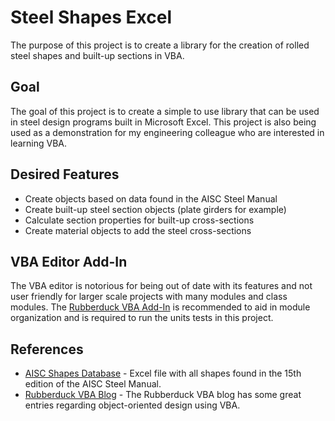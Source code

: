 # Steel Shapes Excel
The purpose of this project is to create a library for the creation of rolled steel shapes and built-up sections in VBA.
## Goal
The goal of this project is to create a simple to use library that can be used in steel design programs built in Microsoft Excel. This project is also being used as a demonstration for my engineering colleague who are interested in learning VBA.
## Desired Features
* Create objects based on data found in the AISC Steel Manual
* Create built-up steel section objects (plate girders for example)
* Calculate section properties for built-up cross-sections
* Create material objects to add the steel cross-sections
## VBA Editor Add-In
The VBA editor is notorious for being out of date with its features and not user friendly for larger scale projects with many modules and class modules. The [Rubberduck VBA Add-In](https://github.com/rubberduck-vba/Rubberduck) is recommended to aid in module organization and is required to run the units tests in this project.
## References
* [AISC Shapes Database](https://www.aisc.org/search/?query=shapes%20database&pageSize=10&page=1) - Excel file with all shapes found in the 15th edition of the AISC Steel Manual.
* [Rubberduck VBA Blog](https://rubberduckvba.wordpress.com/) - The Rubberduck VBA blog has some great entries regarding object-oriented design using VBA.
